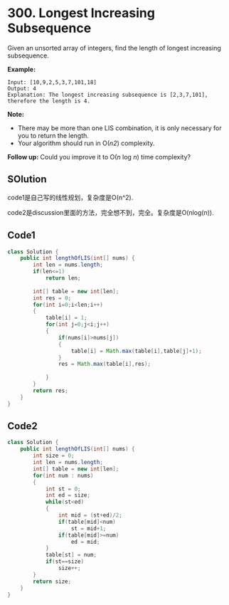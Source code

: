 # 300. Longest Increasing Subsequence

Given an unsorted array of integers, find the length of longest increasing subsequence.

**Example:**

```
Input: [10,9,2,5,3,7,101,18]
Output: 4 
Explanation: The longest increasing subsequence is [2,3,7,101], therefore the length is 4. 
```

**Note:**

- There may be more than one LIS combination, it is only necessary for you to return the length.
- Your algorithm should run in O(*n2*) complexity.

**Follow up:** Could you improve it to O(*n* log *n*) time complexity?



## SOlution

code1是自己写的线性规划，复杂度是O(n^2).

code2是discussion里面的方法，完全想不到，完全。复杂度是O(nlog(n)).



## Code1

```java
class Solution {
    public int lengthOfLIS(int[] nums) {
        int len = nums.length;
        if(len<=1)
            return len;
        
        int[] table = new int[len];
        int res = 0;
        for(int i=0;i<len;i++)
        {
            table[i] = 1;
            for(int j=0;j<i;j++)
            {
                if(nums[i]>nums[j])
                {
                    table[i] = Math.max(table[i],table[j]+1);
                }
                res = Math.max(table[i],res);
                    
            }
        }
        return res;
    }
}
```





## Code2

```java
class Solution {
    public int lengthOfLIS(int[] nums) {
        int size = 0;
        int len = nums.length;
        int[] table = new int[len];
        for(int num : nums)
        {
            int st = 0;
            int ed = size;
            while(st<ed)
            {
                int mid = (st+ed)/2;
                if(table[mid]<num)
                    st = mid+1;
                if(table[mid]>=num)
                    ed = mid;
            }
            table[st] = num;
            if(st==size)
                size++;
        }
        return size;
    }
}
```



